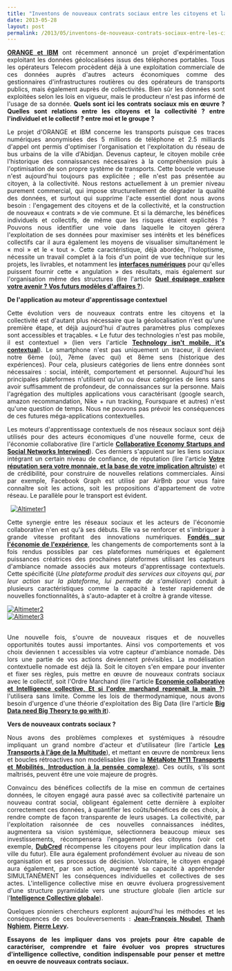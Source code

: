 ```yaml
---
title: "Inventons de nouveaux contrats sociaux entre les citoyens et la collectivité pour exploiter nos 5+3 sens"
date: 2013-05-28
layout: post
permalink: /2013/05/inventons-de-nouveaux-contrats-sociaux-entre-les-citoyens-et-la-collectivite-pour-exploiter-nos-53-s.html
---
```


<p style="margin-bottom: 0cm;text-align: justify"><a href="http://todnews.com/2013/05/ibm-turns-cell-phones-into-sensors-to-monitor-public-transit/"><strong>ORANGE et IBM</strong></a> ont récemment annoncé un projet d'expérimentation exploitant les données géolocalisées issus des téléphones portables. Tous les opérateurs Telecom procèdent déjà à une exploitation commerciale de ces données auprès d'autres acteurs économiques comme des gestionnaires d'infrastructures routières ou des opérateurs de transports publics, mais également auprès de collectivités. Bien sûr les données sont exploitées selon les lois en vigueur, mais le producteur n'est pas informé de l'usage de sa donnée. <strong>Quels sont ici les contrats sociaux mis en œuvre ? Quelles sont relations entre les citoyens et la collectivité ? entre l'individuel et le collectif ? entre moi et le groupe ? </strong> </p>  <!--more-->   <p style="margin-bottom: 0cm;text-align: justify">Le projet d'ORANGE et IBM concerne les transports puisque ces traces numériques anonymisées des 5 millions de téléphone et 2.5 milliards d'appel ont permis d'optimiser l'organisation et l'exploitation du réseau de bus urbains de la ville d'Abidjan. Devenus capteur, le citoyen mobile crée l'historique des connaissances nécessaires à la compréhension puis à l'optimisation de son propre système de transports. Cette boucle vertueuse n'est aujourd'hui toujours pas explicitée ; elle n'est pas présentée au citoyen, à la collectivité. Nous restons actuellement à un premier niveau purement commercial, qui impose structurellement de dégrader la qualité des données, et surtout qui supprime l'acte essentiel dont nous avons besoin : l'engagement des citoyens et de la collectivité, et la construction de nouveaux « contrats » de vie commune. Et si la démarche, les bénéfices individuels et collectifs, de même que les risques étaient explicités ? Pouvons nous identifier une voie dans laquelle le citoyen gérera l'exploitation de ses données pour maximiser ses intérêts et les bénéfices collectifs car il aura également les moyens de visualiser simultanément le « moi » et le « tout ». Cette caractéristique, déjà abordée, l'holoptisme, nécessite un travail complet à la fois d'un point de vue technique sur les projets, les livrables, et notamment les <a href="http://t.co/h2nh9A12P1"><strong>interfaces numériques</strong></a> pour qu'elles puissent fournir cette « angulation » des résultats, mais également sur l'organisation même des structures (lire l'article <a href="/2013/02/quel-equipage-explore-aujourdhui-votre-avenir-vos-prochains-modeles-daffaires.html"><strong>Quel équipage explore votre avenir ? Vos futurs modèles d'affaires ?</strong></a>).</p> <p style="margin-bottom: 0cm;text-align: justify"><strong>De l'application au moteur d'apprentissage contextuel</strong></p> <p style="margin-bottom: 0cm;text-align: justify">Cette évolution vers de nouveaux contrats entre les citoyens et la collectivité est d'autant plus nécessaire que la géolocalisation n'est qu'une première étape, et déjà aujourd'hui d'autres paramètres  plus complexes sont accessibles et traçables. « Le futur des technologies n'est pas mobile, il est contextuel » (lien vers l'article <a href="http://www.fastcodesign.com/1672531/the-future-of-technology-isnt-mobile-its-contextual"><strong>Technology isn't mobile, it's contextual</strong></a>). Le smartphone n'est pas uniquement un traceur, il devient notre 6ème (où), 7ème (avec qui) et 8ème sens (historique des expériences). Pour cela, plusieurs catégories de liens entre données sont nécessaires : social, intérêt, comportement et personnel. Aujourd'hui les principales plateformes n'utilisent qu'un ou deux catégories de liens sans avoir suffisamment de profondeur, de connaissances sur la personne. Mais l'agrégation des multiples applications vous caractérisant (google search, amazon recommandation, Nike + run tracking, Foursquare et autres) n'est qu'une question de temps. Nous ne pouvons pas prévoir les conséquences de ces futures méga-applications contextuelles.</p> <p style="margin-bottom: 0cm;text-align: justify">Les moteurs d'apprentissage contextuels de nos réseaux sociaux sont déjà utilisés pour des acteurs économiques d'une nouvelle forme, ceux de l'économie collaborative (lire l'article <a href="http://www.web-strategist.com/blog/2013/05/26/finding-collaborative-economy-startups-and-social-networks-intertwined/"><strong>Collaborative Economy Startups and Social Networks Interwined</strong></a>). Ces derniers s'appuient sur les liens sociaux intégrant un certain niveau de confiance, de réputation (lire l'article <a href="/2013/04/votre-reputation-numerique-sera-votre-monnaie-et-la-base-de-votre-implication-altruiste.html"><strong>Votre </strong><strong>réputation </strong><strong>sera votre </strong><strong>monnaie, </strong><strong>et la base de votre implication altruiste</strong></a>) et de crédibilité, pour construire de nouvelles relations commerciales. Ainsi par exemple, Facebook Graph est utilisé par AirBnb pour vous faire connaître soit les actions, soit les propositions d'appartement de votre réseau. Le parallèle pour le transport est évident. </p> <p style="margin-bottom: 0cm;text-align: justify">  <a class="asset-img-link" href="/wp-content/uploads/sites/6/old/6a0120a66d2ad4970b01901cb04830970b-pi.jpg"><img alt="Altimeter1" border="0" class="asset  asset-image at-xid-6a0120a66d2ad4970b01901cb04830970b image-full" src="/wp-content/uploads/sites/6/old/6a0120a66d2ad4970b01901cb04830970b-800wi.jpg" title="Altimeter1" /></a></p> <p style="margin-bottom: 0cm;text-align: justify">Cette synergie entre les réseaux sociaux et les acteurs de l'économie collaborative n'en est qu'à ses débuts. Elle va se renforcer et s'imbriquer à grande vitesse profitant des innovations numériques. <a href="/2013/03/la-mutation-du-secteur-des-transports-a-la-croisee-de-3-economies.html"><strong>Fondé</strong><strong>s</strong><strong> sur l'économie de l'expérience</strong></a>, les changements de comportements sont à la fois rendus possibles par ces plateformes numériques et également puissances créatrices des prochaines plateformes utilisant les capteurs d'ambiance nomade associés aux moteurs d'apprentissage contextuels. Cette spécificité (<em>Une plateforme produit des services aux citoyens qui, par leur action sur la plateforme, lui permette de s'améliorer</em>) conduit à plusieurs caractéristiques comme la capacité à tester rapidement de nouvelles fonctionnalités, à s'auto-adapter et à croître à grande vitesse.</p> <p style="margin-bottom: 0cm;text-align: justify"> <a class="asset-img-link" href="/wp-content/uploads/sites/6/old/6a0120a66d2ad4970b01901cb048df970b-pi.jpg"><img alt="Altimeter2" border="0" class="asset  asset-image at-xid-6a0120a66d2ad4970b01901cb048df970b image-full" src="/wp-content/uploads/sites/6/old/6a0120a66d2ad4970b01901cb048df970b-800wi.jpg" title="Altimeter2" /></a><br /> <a class="asset-img-link" href="/wp-content/uploads/sites/6/old/6a0120a66d2ad4970b0192aa6ec142970d-pi.jpg"><img alt="Altimeter3" border="0" class="asset  asset-image at-xid-6a0120a66d2ad4970b0192aa6ec142970d image-full" src="/wp-content/uploads/sites/6/old/6a0120a66d2ad4970b0192aa6ec142970d-800wi.jpg" title="Altimeter3" /></a><br /><br /></p> <p style="margin-bottom: 0cm;text-align: justify">Une nouvelle fois, s'ouvre de nouveaux risques et de nouvelles opportunités toutes aussi importantes. Ainsi vos comportements et vos choix deviennen
t accessibles via votre capteur d'ambiance nomade. Dès lors une partie de vos actions deviennent prévisibles. La modélisation contextuelle nomade est déjà là. Soit le citoyen s'en empare pour inventer et fixer ses règles, puis mettre en œuvre de nouveaux contrats sociaux avec le collectif, soit l'Ordre Marchand (lire l'article <a href="/2013/04/et-si-cetait-la-foule-qui-inventait-les-principales-innovations.html"><strong>Economie collaborative et Intelligence collective, Et si l'ordre marchand reprenait la main ?</strong></a>) l'utilisera sans limite. Comme les lois de thermodynamique, nous avons besoin d'urgence d'une théorie d'exploitation des Big Data (lire l'article <a href="http://www.scientificamerican.com/article.cfm?id=big-data-needs-big-theory"><strong>Big Data need Big Theory to go with it</strong></a>).</p> <p style="margin-bottom: 0cm;text-align: justify"><strong>Vers de nouveaux contrats sociaux ?</strong></p> <p style="margin-bottom: 0cm;text-align: justify">Nous avons des problèmes complexes et systémiques à résoudre impliquant un grand nombre d'acteur et d'utilisateur (lire l'article <a href="/2013/02/les-transports-a-lage-de-la-multitude.html"><strong>Les Transports à l'âge de la Multitude</strong></a>), et mettant en œuvre de nombreux liens et boucles rétroactives non modélisables (lire la <a href="/2011/04/metanote-tdf-11-transports-mobilites-introduction-a-la-pensee-complexe.html"><strong>MétaNote N°11 Transports et Mobilités, Introduction à la pensée complexe</strong></a>). Ces outils, s'ils sont maîtrisés, peuvent être une voie majeure de progrès. </p> <p style="margin-bottom: 0cm;text-align: justify">Convaincu des bénéfices collectifs de la mise en commun de certaines données, le citoyen engagé aura passé avec sa collectivité partenaire un nouveau contrat social, obligeant également cette dernière à exploiter correctement ces données, à quantifier les coûts/bénéfices de ces choix, à rendre compte de façon transparente de leurs usages. La collectivité, par l'exploitation raisonnée de ces nouvelles connaissances inédites, augmentera sa vision systémique, sélectionnera beaucoup mieux ses investissements, récompensera l'engagement des citoyens (voir cet exemple, <a href="http://bit.ly/11uRCva"><strong>DubCred</strong></a> récompense les citoyens pour leur implication dans la ville du futur). Elle aura également profondément évoluer au niveau de son organisation et ses processus de décision. Volontaire, le citoyen engagé aura également, par son action, augmenté sa capacité à appréhender SIMULTANÉMENT les conséquences individuelles et collectives de ses actes. L'intelligence collective mise en œuvre évoluera progressivement d'une structure pyramidale vers une structure globale (lien article sur l'<a href="/2011/11/intelligence-collective-et-transports-du-futur.html"><strong>I</strong><strong>ntelligence </strong><strong>C</strong><strong>ollective</strong><strong> </strong><strong>globale</strong></a>). </p> <p style="margin-bottom: 0cm;text-align: justify">Quelques pionniers chercheurs explorent aujourd'hui les méthodes et les conséquences de ces bouleversements : <a href="/2012/11/interview-de-jfnoubel-chercheur-au-collective-intelligence-research-institute.html"><strong>J</strong><strong>ean-</strong><strong>F</strong><strong>rançois N</strong><strong>oubel</strong></a>, <a href="http://www.thanh-nghiem.fr/tiki-index.php"><strong>Than</strong><strong>h</strong><strong> Ngh</strong><strong>i</strong><strong>em</strong></a>, <a href="https://twitter.com/plevy"><strong>P</strong><strong>ierre </strong><strong>Levy</strong></a><strong>.</strong></p> <p style="margin-bottom: 0cm;text-align: justify"><strong>Essayons de les impliquer dans vos projets pour être capable de caractériser, comprendre et faire évoluer vos propres structures d'intelligence collective, condition indispensable pour penser et mettre en oeuvre de nouveaux contrats sociaux. </strong></p>